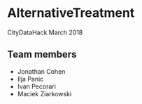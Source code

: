 # AlternativeTreatment
CityDataHack March 2018


## Team members

- Jonathan Cohen
- Ilja Panic
- Ivan Pecorari
- Maciek Ziarkowski
